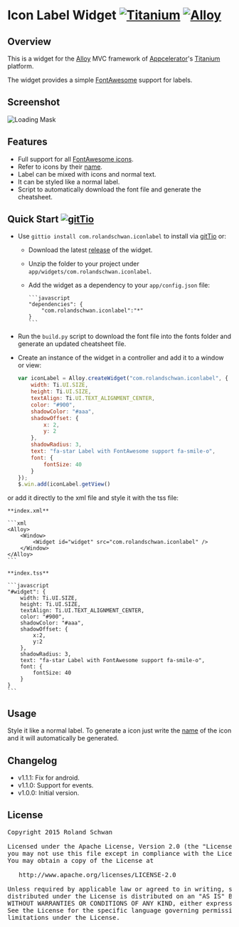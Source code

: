# Icon Label Widget [![Titanium](http://www-static.appcelerator.com/badges/titanium-git-badge-sq.png)](http://www.appcelerator.com/titanium/) [![Alloy](http://www-static.appcelerator.com/badges/alloy-git-badge-sq.png)](http://www.appcelerator.com/alloy/)
## Overview
This is a widget for the [Alloy](http://projects.appcelerator.com/alloy/docs/Alloy-bootstrap/index.html) MVC framework of [Appcelerator](http://www.appcelerator.com)'s [Titanium](http://www.appcelerator.com/platform) platform.

The widget provides a simple [FontAwesome](http://fortawesome.github.io/Font-Awesome/) support for labels.

## Screenshot
![Loading Mask](https://raw.github.com/rolandschwan/com.rolandschwan.iconlabel/master/docs/screenshot.png)

## Features
* Full support for all [FontAwesome icons](http://fortawesome.github.io/Font-Awesome/icons/).
* Refer to icons by their [name](http://fortawesome.github.io/Font-Awesome/icons/).
* Label can be mixed with icons and normal text.
* It can be styled like a normal label.
* Script to automatically download the font file and generate the cheatsheet.

## Quick Start [![gitTio](http://gitt.io/badge.png)](http://gitt.io/component/com.rolandschwan.iconlabel)

* Use `gittio install com.rolandschwan.iconlabel` to install via [gitTio](http://gitt.io/cli) or:

  * Download the latest [release](https://github.com/rolandschwan/com.rolandschwan.iconlabel/releases) of the widget.
  * Unzip the folder to your project under `app/widgets/com.rolandschwan.iconlabel`.
  * Add the widget as a dependency to your `app/config.json` file:

        ```javascript
        "dependencies": {
            "com.rolandschwan.iconlabel":"*"
        }
        ```

* Run the `build.py` script to download the font file into the fonts folder and generate an updated cheatsheet file.
* Create an instance of the widget in a controller and add it to a window or view:

	```javascript
	var iconLabel = Alloy.createWidget("com.rolandschwan.iconlabel", {
		width: Ti.UI.SIZE,
		height: Ti.UI.SIZE,
		textAlign: Ti.UI.TEXT_ALIGNMENT_CENTER,
		color: "#900",
		shadowColor: "#aaa",
		shadowOffset: {
			x: 2,
			y: 2
		},
		shadowRadius: 3,
		text: "fa-star Label with FontAwesome support fa-smile-o",
		font: {
			fontSize: 40
		}
	});
	$.win.add(iconLabel.getView()
	```
or add it directly to the xml file and style it with the tss file:

	**index.xml**
	
	```xml
	<Alloy>
		<Window>
			<Widget id="widget" src="com.rolandschwan.iconlabel" />
		</Window>
	</Alloy>
	```

	**index.tss**
	
	```javascript
	"#widget": {
		width: Ti.UI.SIZE,
		height: Ti.UI.SIZE,
		textAlign: Ti.UI.TEXT_ALIGNMENT_CENTER,
		color: "#900",
		shadowColor: "#aaa",
		shadowOffset: {
			x:2,
			y:2
		},
		shadowRadius: 3,
		text: "fa-star Label with FontAwesome support fa-smile-o",
		font: {
			fontSize: 40
		}
	}
	```

## Usage
Style it like a normal label.
To generate a icon just write the [name](http://fortawesome.github.io/Font-Awesome/icons/) of the icon and it will automatically be generated.

## Changelog
* v1.1.1: Fix for android.
* v1.1.0: Support for events.
* v1.0.0: Initial version.

## License

<pre>
Copyright 2015 Roland Schwan

Licensed under the Apache License, Version 2.0 (the "License");
you may not use this file except in compliance with the License.
You may obtain a copy of the License at

   http://www.apache.org/licenses/LICENSE-2.0

Unless required by applicable law or agreed to in writing, software
distributed under the License is distributed on an "AS IS" BASIS,
WITHOUT WARRANTIES OR CONDITIONS OF ANY KIND, either express or implied.
See the License for the specific language governing permissions and
limitations under the License.
</pre>

